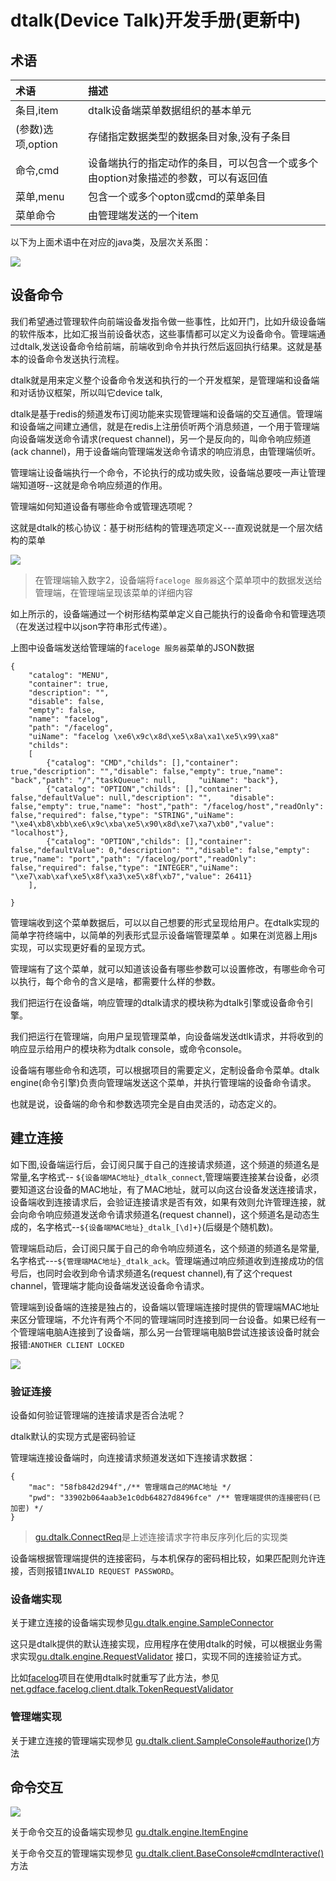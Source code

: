 # dtalk(Device Talk)开发手册(更新中)

## 术语

|术语|描述|
|:---------|:-----------------|
|条目,item|dtalk设备端菜单数据组织的基本单元|
|(参数)选项,option|存储指定数据类型的数据条目对象,没有子条目|
|命令,cmd|设备端执行的指定动作的条目，可以包含一个或多个由option对象描述的参数，可以有返回值|
|菜单,menu|包含一个或多个opton或cmd的菜单条目|
|菜单命令|由管理端发送的一个item|

以下为上面术语中在对应的java类，及层次关系图：

![](images/item.png)

## 设备命令

我们希望通过管理软件向前端设备发指令做一些事性，比如开门，比如升级设备端的软件版本，比如汇报当前设备状态，这些事情都可以定义为设备命令。管理端通过dtalk,发送设备命令给前端，前端收到命令并执行然后返回执行结果。这就是基本的设备命令发送执行流程。

dtalk就是用来定义整个设备命令发送和执行的一个开发框架，是管理端和设备端和对话协议框架，所以叫它device talk,

dtalk是基于redis的频道发布订阅功能来实现管理端和设备端的交互通信。管理端和设备端之间建立通信，就是在redis上注册侦听两个消息频道，一个用于管理端向设备端发送命令请求(request channel)，另一个是反向的，叫命令响应频道(ack channel)，用于设备端向管理端发送命令请求的响应消息，由管理端侦听。

管理端让设备端执行一个命令，不论执行的成功或失败，设备端总要吱一声让管理端知道呀--这就是命令响应频道的作用。

管理端如何知道设备有哪些命令或管理选项呢？


这就是dtalk的核心协议：基于树形结构的管理选项定义---直观说就是一个层次结构的菜单


![](images/menu01.png)

>在管理端输入数字2，设备端将`faceloge 服务器`这个菜单项中的数据发送给管理端，在管理端呈现该菜单的详细内容


如上所示的，设备端通过一个树形结构菜单定义自己能执行的设备命令和管理选项（在发送过程中以json字符串形式传递）。

上图中设备端发送给管理端的`faceloge 服务器`菜单的JSON数据

	{
		"catalog": "MENU",
		"container": true,
		"description": "",
		"disable": false,
		"empty": false,
		"name": "facelog",
		"path": "/facelog",
		"uiName": "facelog \xe6\x9c\x8d\xe5\x8a\xa1\xe5\x99\xa8"
		"childs": 
		[
			{"catalog": "CMD","childs": [],"container": true,"description": "","disable": false,"empty": true,"name": "back","path": "/","taskQueue": null,		"uiName": "back"}, 
			{"catalog": "OPTION","childs": [],"container": false,"defaultValue": null,"description": "",	"disable": false,"empty": true,"name": "host","path": "/facelog/host","readOnly": false,"required": false,"type": "STRING","uiName": "\xe4\xb8\xbb\xe6\x9c\xba\xe5\x90\x8d\xe7\xa7\xb0","value": "localhost"},
			{"catalog": "OPTION","childs": [],"container": false,"defaultValue": 0,"description": "","disable": false,"empty": true,"name": "port","path": "/facelog/port","readOnly": false,"required": false,"type": "INTEGER","uiName": "\xe7\xab\xaf\xe5\x8f\xa3\xe5\x8f\xb7","value": 26411}
		],

	}

管理端收到这个菜单数据后，可以以自己想要的形式呈现给用户。在dtalk实现的简单字符终端中，以简单的列表形式显示设备端管理菜单 。如果在浏览器上用js实现，可以实现更好看的呈现方式。

管理端有了这个菜单，就可以知道该设备有哪些参数可以设置修改，有哪些命令可以执行，每个命令的含义是啥，都需要什么样的参数。

我们把运行在设备端，响应管理的dtalk请求的模块称为dtalk引擎或设备命令引擎。

我们把运行在管理端，向用户呈现管理菜单，向设备端发送dtlk请求，并将收到的响应显示给用户的模块称为dtalk console，或命令console。

设备端有哪些命令和选项，可以根据项目的需要定义，定制设备命令菜单。dtalk engine(命令引擎)负责向管理端发送这个菜单，并执行管理端的设备命令请求。

也就是说，设备端的命令和参数选项完全是自由灵活的，动态定义的。

## 建立连接

如下图,设备端运行后，会订阅只属于自己的连接请求频道，这个频道的频道名是常量,名字格式-- `${设备端MAC地址}_dtalk_connect`,管理端要连接某台设备，必须要知道这台设备的MAC地址，有了MAC地址，就可以向这台设备发送连接请求，设备端收到连接请求后，会验证连接请求是否有效，如果有效则允许管理连接，就会向命令响应频道发送命令请求频道名(request channel)，这个频道名是动态生成的，名字格式--`${设备端MAC地址}_dtalk_[\d]+}`(后缀是个随机数)。

管理端启动后，会订阅只属于自己的命令响应频道名，这个频道的频道名是常量,名字格式---`${管理端MAC地址}_dtalk_ack`。管理端通过响应频道收到连接成功的信号后，也同时会收到命令请求频道名(request channel),有了这个request channel，管理端才能向设备端发送设备命令请求。

管理端到设备端的连接是独占的，设备端以管理端连接时提供的管理端MAC地址来区分管理端，不允许有两个不同的管理端同时连接到同一台设备。如果已经有一个管理端电脑A连接到了设备端，那么另一台管理端电脑B尝试连接该设备时就会报错:`ANOTHER CLIENT LOCKED`

![](images/connect.png)

### 验证连接

设备如何验证管理端的连接请求是否合法呢？

dtalk默认的实现方式是密码验证

管理端连接设备端时，向连接请求频道发送如下连接请求数据：

	{
		"mac": "58fb842d294f",/** 管理端自己的MAC地址 */
		"pwd": "33902b064aab3e1c0db64827d8496fce" /** 管理端提供的连接密码(已加密) */
	}

>[gu.dtalk.ConnectReq](..//dtalk-base/src/main/java/gu/dtalk/ConnectReq.java)是上述连接请求字符串反序列化后的实现类

设备端根据管理端提供的连接密码，与本机保存的密码相比较，如果匹配则允许连接，否则报错`INVALID REQUEST PASSWORD`。

### 设备端实现
关于建立连接的设备端实现参见[gu.dtalk.engine.SampleConnector](../dtalk-engine/src/main/java/gu/dtalk/engine/SampleConnector.java)

这只是dtalk提供的默认连接实现，应用程序在使用dtalk的时候，可以根据业务需求实现[gu.dtalk.engine.RequestValidator](..//dtalk-engine/src/main/java/gu/dtalk/engine/RequestValidator.java) 接口，实现不同的连接验证方式。

比如[facelog](https://gitee.com/l0km/facelog)项目在使用dtalk时就重写了此方法，参见[net.gdface.facelog.client.dtalk.TokenRequestValidator](https://gitee.com/l0km/facelog/blob/master/facelog-client-base/src/main/java/net/gdface/facelog/client/dtalk/TokenRequestValidator.java)

### 管理端实现
关于建立连接的管理端实现参见 [gu.dtalk.client.SampleConsole#authorize()](../dtalk-client/src/main/java/gu/dtalk/client/SampleConsole.java)方法

## 命令交互

![](images/frame01.png)

关于命令交互的设备端实现参见 [gu.dtalk.engine.ItemEngine](../dtalk-engine/src/main/java/gu/dtalk/engine/ItemEngine.java)

关于命令交互的管理端实现参见 [gu.dtalk.client.BaseConsole#cmdInteractive()](../dtalk-client/src/main/java/gu/dtalk/client/BaseConsole.java)方法